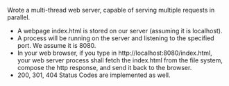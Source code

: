 Wrote a multi-thread web server, capable of serving multiple requests in parallel. 

- A webpage index.html is stored on our server (assuming it is localhost).
- A process will be running on the server and listening to the specified port. We
assume it is 8080.
- In your web browser, if you type in http://localhost:8080/index.html, your web
server process shall fetch the index.html from the file system, compose the http
response, and send it back to the browser.
- 200, 301, 404 Status Codes are implemented as well.
